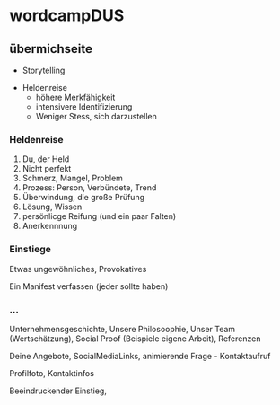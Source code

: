 # wordcampDUS

## übermichseite

* Storytelling
+ Heldenreise
  * höhere Merkfähigkeit
  * intensivere Identifizierung
  * Weniger Stess, sich darzustellen
  
### Heldenreise

1. Du, der Held
2. Nicht perfekt
3. Schmerz, Mangel, Problem
4. Prozess: Person, Verbündete, Trend
5. Überwindung, die große Prüfung
6. Lösung, Wissen
7. persönlicge Reifung (und ein paar Falten)
8. Anerkennnung

### Einstiege

Etwas ungewöhnliches, Provokatives

Ein Manifest verfassen (jeder sollte haben)

### ...

Unternehmensgeschichte, Unsere Philosoophie, Unser Team (Wertschätzung), Social Proof (Beispiele eigene Arbeit), Referenzen

Deine Angebote, SocialMediaLinks, animierende Frage - Kontaktaufruf

Profilfoto, Kontaktinfos

Beeindruckender Einstieg, 
